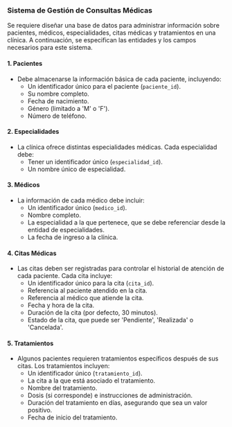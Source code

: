 ### Sistema de Gestión de Consultas Médicas

Se requiere diseñar una base de datos para administrar información sobre pacientes, médicos, especialidades, citas médicas y tratamientos en una clínica. A continuación, se especifican las entidades y los campos necesarios para este sistema.

#### 1. **Pacientes**
   - Debe almacenarse la información básica de cada paciente, incluyendo:
     - Un identificador único para el paciente (`paciente_id`).
     - Su nombre completo.
     - Fecha de nacimiento.
     - Género (limitado a 'M' o 'F').
     - Número de teléfono.

#### 2. **Especialidades**
   - La clínica ofrece distintas especialidades médicas. Cada especialidad debe:
     - Tener un identificador único (`especialidad_id`).
     - Un nombre único de especialidad.

#### 3. **Médicos**
   - La información de cada médico debe incluir:
     - Un identificador único (`medico_id`).
     - Nombre completo.
     - La especialidad a la que pertenece, que se debe referenciar desde la entidad de especialidades.
     - La fecha de ingreso a la clínica.

#### 4. **Citas Médicas**
   - Las citas deben ser registradas para controlar el historial de atención de cada paciente. Cada cita incluye:
     - Un identificador único para la cita (`cita_id`).
     - Referencia al paciente atendido en la cita.
     - Referencia al médico que atiende la cita.
     - Fecha y hora de la cita.
     - Duración de la cita (por defecto, 30 minutos).
     - Estado de la cita, que puede ser 'Pendiente', 'Realizada' o 'Cancelada'.

#### 5. **Tratamientos**
   - Algunos pacientes requieren tratamientos específicos después de sus citas. Los tratamientos incluyen:
     - Un identificador único (`tratamiento_id`).
     - La cita a la que está asociado el tratamiento.
     - Nombre del tratamiento.
     - Dosis (si corresponde) e instrucciones de administración.
     - Duración del tratamiento en días, asegurando que sea un valor positivo.
     - Fecha de inicio del tratamiento.
